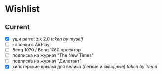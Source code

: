 # Wishlist

## Current

- [x] уши parrot zik 2.0 *taken by myself*
- [ ] колонки с AirPlay
- [ ] Benq 1070 / Benq 1080 проектор
- [ ] подписка на журнал "The New Times"
- [ ] подписка на журнал "Дилетант"
- [x] хипстерские крылья для велика (легкие и складные)  *taken by Tema*
